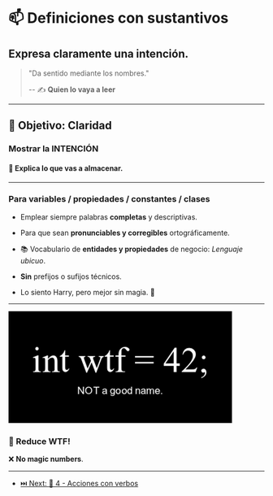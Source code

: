 # 📫 Definiciones con sustantivos

## Expresa claramente una intención.

> "Da sentido mediante los nombres."
>
> -- ✍️ **Quien lo vaya a leer**

---

## 🌄 Objetivo: Claridad

### Mostrar la INTENCIÓN

#### 🏬 Explica lo que vas a almacenar.

---

### Para variables / propiedades / constantes / clases

- Emplear siempre palabras **completas** y descriptivas.

- Para que sean **pronunciables y corregibles** ortográficamente.

- 📚 Vocabulario de **entidades y propiedades** de negocio: _Lenguaje ubicuo_.

- **Sin** prefijos o sufijos técnicos.

- Lo siento Harry, pero mejor sin magia. 🧙

---

![wtf-naming](./naming.png)

### 🔮 Reduce WTF!

❌ **No magic numbers**.

---

- [⏭️ Next: 💪 4 - Acciones con verbos](./4-acciones_con_verbos.md)
